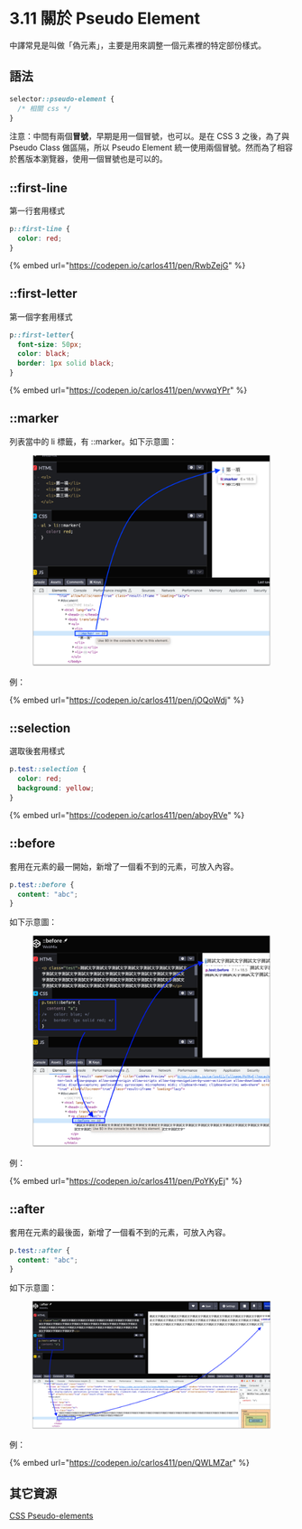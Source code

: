# 3.11 關於 Pseudo Element

中譯常見是叫做「偽元素」，主要是用來調整一個元素裡的特定部份樣式。

## 語法

```css
selector::pseudo-element {
  /* 相關 css */
}
```

注意：中間有兩個**冒號**，早期是用一個冒號，也可以。是在 CSS 3 之後，為了與 Pseudo Class 做區隔，所以 Pseudo Element 統一使用兩個冒號。然而為了相容於舊版本瀏覽器，使用一個冒號也是可以的。



## ::first-line

第一行套用樣式

```css
p::first-line {
  color: red;
}
```

{% embed url="https://codepen.io/carlos411/pen/RwbZejG" %}



## ::first-letter

第一個字套用樣式

```css
p::first-letter{
  font-size: 50px;
  color: black;
  border: 1px solid black;
}
```

{% embed url="https://codepen.io/carlos411/pen/wvwqYPr" %}



## ::marker

列表當中的 li 標籤，有 ::marker。如下示意圖：

<figure><img src="../.gitbook/assets/li_marker.png" alt=""><figcaption></figcaption></figure>



例：

{% embed url="https://codepen.io/carlos411/pen/jOQoWdj" %}



## ::selection

選取後套用樣式

```css
p.test::selection {
  color: red;
  background: yellow;
}
```

{% embed url="https://codepen.io/carlos411/pen/aboyRVe" %}



## ::before

套用在元素的最一開始，新增了一個看不到的元素，可放入內容。

```css
p.test::before {
  content: "abc";
}
```

如下示意圖：

<figure><img src="../.gitbook/assets/el_before.png" alt=""><figcaption></figcaption></figure>

例：

{% embed url="https://codepen.io/carlos411/pen/PoYKyEj" %}



## ::after

套用在元素的最後面，新增了一個看不到的元素，可放入內容。

```css
p.test::after {
  content: "abc";
}
```

如下示意圖：

<figure><img src="../.gitbook/assets/el_after.png" alt=""><figcaption></figcaption></figure>



例：

{% embed url="https://codepen.io/carlos411/pen/QWLMZar" %}



## 其它資源

[CSS Pseudo-elements](https://www.w3schools.com/css/css\_pseudo\_elements.asp)

